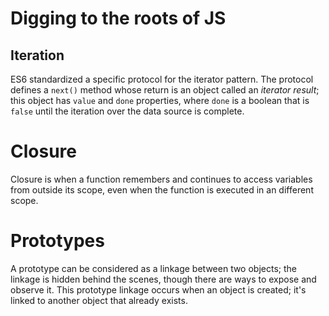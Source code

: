 
# Digging to the roots of JS

## Iteration

ES6 standardized a specific protocol for the iterator pattern. The protocol defines a `next()` method whose return is an object called an *iterator result*; this object has `value` and `done` properties, where `done` is a boolean that is `false` until the iteration over the data source is complete.

# Closure

Closure is when a function remembers and continues to access variables from outside its scope, even when the function is executed in an different scope.

# Prototypes

A prototype can be considered as a linkage between two objects; the linkage is hidden behind the scenes, though there are ways to expose and observe it. This prototype linkage occurs when an object is created; it's linked to another object that already exists.

